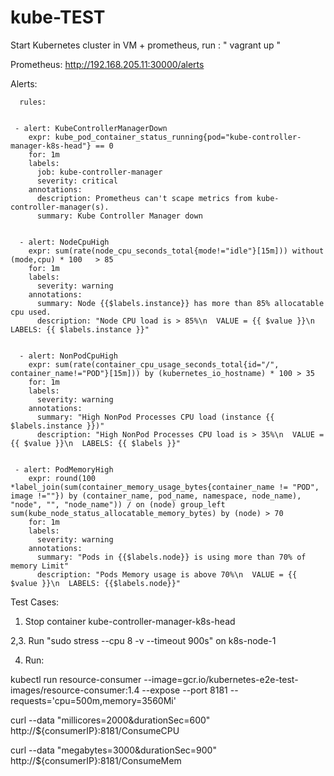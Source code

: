 # kube-TEST
Start Kubernetes cluster in VM + prometheus, run :  " vagrant up "

Prometheus:  http://192.168.205.11:30000/alerts 


Alerts:

      rules:
      
      
     - alert: KubeControllerManagerDown
        expr: kube_pod_container_status_running{pod="kube-controller-manager-k8s-head"} == 0
        for: 1m
        labels:
          job: kube-controller-manager
          severity: critical
        annotations:
          description: Prometheus can't scape metrics from kube-controller-manager(s).
          summary: Kube Controller Manager down
      
      
      - alert: NodeCpuHigh
        expr: sum(rate(node_cpu_seconds_total{mode!="idle"}[15m])) without (mode,cpu) * 100   > 85
        for: 1m
        labels:
          severity: warning
        annotations:
          summary: Node {{$labels.instance}} has more than 85% allocatable cpu used.
          description: "Node CPU load is > 85%\n  VALUE = {{ $value }}\n  LABELS: {{ $labels.instance }}"   
      
      
      - alert: NonPodCpuHigh
        expr: sum(rate(container_cpu_usage_seconds_total{id="/", container_name!="POD"}[15m])) by (kubernetes_io_hostname) * 100 > 35
        for: 1m
        labels:
          severity: warning
        annotations:
          summary: "High NonPod Processes CPU load (instance {{ $labels.instance }})"
          description: "High NonPod Processes CPU load is > 35%\n  VALUE = {{ $value }}\n  LABELS: {{ $labels }}" 
     
     
     - alert: PodMemoryHigh
        expr: round(100 *label_join(sum(container_memory_usage_bytes{container_name != "POD", image !=""}) by (container_name, pod_name, namespace, node_name), "node", "", "node_name")) / on (node) group_left sum(kube_node_status_allocatable_memory_bytes) by (node) > 70
        for: 1m
        labels:
          severity: warning
        annotations:
          summary: "Pods in {{$labels.node}} is using more than 70% of memory Limit"
          description: "Pods Memory usage is above 70%\n  VALUE = {{ $value }}\n  LABELS: {{$labels.node}}"    
 




Test Cases:

1. Stop container kube-controller-manager-k8s-head  

2,3. Run  "sudo stress --cpu 8 -v --timeout 900s"  on k8s-node-1

4. Run: 

kubectl run resource-consumer --image=gcr.io/kubernetes-e2e-test-images/resource-consumer:1.4 --expose --port 8181 --requests='cpu=500m,memory=3560Mi'


curl --data "millicores=2000&durationSec=600" http://${consumerIP}:8181/ConsumeCPU

curl --data "megabytes=3000&durationSec=900" http://${consumerIP}:8181/ConsumeMem
